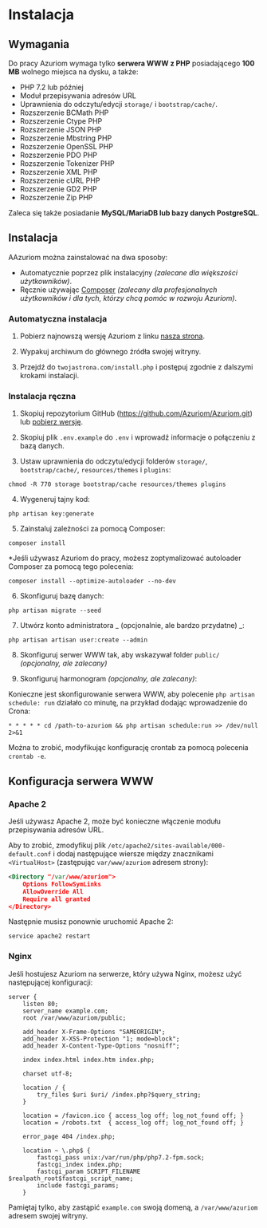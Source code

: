 # Instalacja

## Wymagania

Do pracy Azuriom wymaga tylko **serwera WWW z PHP** posiadającego **100 MB**
wolnego miejsca na dysku, a także:

 - PHP 7.2 lub później
 - Moduł przepisywania adresów URL
 - Uprawnienia do odczytu/edycji `storage/` i `bootstrap/cache/`.
 - Rozszerzenie BCMath PHP 
 - Rozszerzenie Ctype PHP 
 - Rozszerzenie JSON PHP 
 - Rozszerzenie Mbstring PHP 
 - Rozszerzenie OpenSSL PHP 
 - Rozszerzenie PDO PHP 
 - Rozszerzenie Tokenizer PHP 
 - Rozszerzenie XML PHP 
 - Rozszerzenie cURL PHP 
 - Rozszerzenie GD2 PHP 
 - Rozszerzenie Zip PHP 

Zaleca się także posiadanie **MySQL/MariaDB lub bazy danych PostgreSQL**.

## Instalacja
AAzuriom można zainstalować na dwa sposoby:

- Automatycznie poprzez plik instalacyjny _(zalecane dla większości użytkowników)_.
- Ręcznie używając [Composer](https://getcomposer.org/) _(zalecany dla profesjonalnych użytkowników i dla tych, którzy chcą pomóc w rozwoju Azuriom)_.

### Automatyczna instalacja

1. Pobierz najnowszą wersję Azuriom z linku [nasza strona](https://azuriom.com/download).

2. Wypakuj archiwum do głównego źródła swojej witryny.

3. Przejdź do `twojastrona.com/install.php` i postępuj zgodnie z dalszymi krokami instalacji.

### Instalacja ręczna

1. Skopiuj repozytorium GitHub (https://github.com/Azuriom/Azuriom.git) lub [pobierz wersję](https://github.com/Azuriom/Azuriom/release).

2. Skopiuj plik `.env.example` do `.env` i wprowadź informacje o połączeniu z bazą danych.

3. Ustaw uprawnienia do odczytu/edycji folderów `storage/`, `bootstrap/cache/`, `resources/themes` i `plugins`:
```
chmod -R 770 storage bootstrap/cache resources/themes plugins
```

4. Wygeneruj tajny kod:
```
php artisan key:generate
```

5. Zainstaluj zależności za pomocą Composer:
```
composer install
```

  *Jeśli używasz Azuriom do pracy, możesz zoptymalizować autoloader Composer za pomocą tego polecenia:
```
composer install --optimize-autoloader --no-dev
```

6. Skonfiguruj bazę danych:
```
php artisan migrate --seed
```
                                                
7. Utwórz konto administratora _ (opcjonalnie, ale bardzo przydatne) _:
```
php artisan artisan user:create --admin
```

8. Skonfiguruj serwer WWW tak, aby wskazywał folder `public/` _(opcjonalny, ale zalecany)_

9. Skonfiguruj harmonogram _(opcjonalny, ale zalecany)_:

Konieczne jest skonfigurowanie serwera WWW, aby polecenie `php artisan schedule: run` działało co minutę, na przykład dodając wprowadzenie do Crona:
 ```
* * * * * cd /path-to-azuriom && php artisan schedule:run >> /dev/null 2>&1
 ```
Można to zrobić, modyfikując konfigurację crontab za pomocą polecenia `crontab -e`.

## Konfiguracja serwera WWW

### Apache 2

Jeśli używasz Apache 2, może być konieczne włączenie modułu przepisywania adresów URL.

Aby to zrobić, zmodyfikuj plik `/etc/apache2/sites-available/000-default.conf` i dodaj następujące wiersze 
między znacznikami `<VirtualHost>` (zastępując `var/www/azuriom` adresem strony):
```xml
<Directory "/var/www/azuriom">
    Options FollowSymLinks
    AllowOverride All
    Require all granted
</Directory>
```

Następnie musisz ponownie uruchomić Apache 2:
```
service apache2 restart
```

### Nginx

Jeśli hostujesz Azuriom na serwerze, który używa Nginx, możesz użyć następującej konfiguracji:

```
server {
    listen 80;
    server_name example.com;
    root /var/www/azuriom/public;

    add_header X-Frame-Options "SAMEORIGIN";
    add_header X-XSS-Protection "1; mode=block";
    add_header X-Content-Type-Options "nosniff";

    index index.html index.htm index.php;

    charset utf-8;

    location / {
        try_files $uri $uri/ /index.php?$query_string;
    }

    location = /favicon.ico { access_log off; log_not_found off; }
    location = /robots.txt  { access_log off; log_not_found off; }

    error_page 404 /index.php;

    location ~ \.php$ {
        fastcgi_pass unix:/var/run/php/php7.2-fpm.sock;
        fastcgi_index index.php;
        fastcgi_param SCRIPT_FILENAME $realpath_root$fastcgi_script_name;
        include fastcgi_params;
    }
```

Pamiętaj tylko, aby zastąpić `example.com` swoją domeną, a `/var/www/azuriom` adresem swojej witryny.
